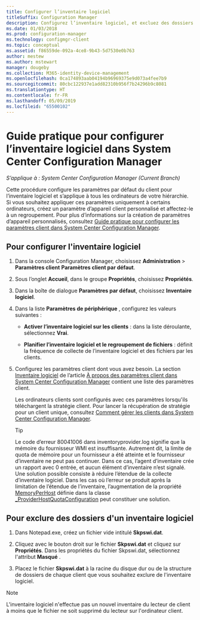 ```yaml
---
title: Configurer l’inventaire logiciel
titleSuffix: Configuration Manager
description: Configurez l’inventaire logiciel, et excluez des dossiers de l’inventaire logiciel dans Configuration Manager.
ms.date: 01/03/2018
ms.prod: configuration-manager
ms.technology: configmgr-client
ms.topic: conceptual
ms.assetid: f86559de-092a-4ce8-9b43-5d7530e0b763
author: mestew
ms.author: mstewart
manager: dougeby
ms.collection: M365-identity-device-management
ms.openlocfilehash: 0ca174893aab04194b96969375e9d073a4fee7b9
ms.sourcegitcommit: 80cbc122937e1add82310b956f7b24296b9c8081
ms.translationtype: HT
ms.contentlocale: fr-FR
ms.lasthandoff: 05/09/2019
ms.locfileid: "65500102"
---
```

# <a name="how-to-configure-software-inventory-in-system-center-configuration-manager"></a>Guide pratique pour configurer l’inventaire logiciel dans System Center Configuration Manager

*S’applique à : System Center Configuration Manager (Current Branch)*

Cette procédure configure les paramètres par défaut du client pour l’inventaire logiciel et s’applique à tous les ordinateurs de votre hiérarchie. Si vous souhaitez appliquer ces paramètres uniquement à certains ordinateurs, créez un paramètre d’appareil client personnalisé et affectez-le à un regroupement. Pour plus d’informations sur la création de paramètres d’appareil personnalisés, consultez [Guide pratique pour configurer les paramètres client dans System Center Configuration Manager](../../../../core/clients/deploy/configure-client-settings.md).   

## <a name="to-configure-software-inventory"></a>Pour configurer l'inventaire logiciel  

1. Dans la console Configuration Manager, choisissez **Administration** > **Paramètres client**  **Paramètres client par défaut**.  

2. Sous l’onglet **Accueil**, dans le groupe **Propriétés**, choisissez **Propriétés**.  

3. Dans la boîte de dialogue **Paramètres par défaut**, choisissez **Inventaire logiciel**.  

4. Dans la liste **Paramètres de périphérique** , configurez les valeurs suivantes :  

   -   **Activer l’inventaire logiciel sur les clients** : dans la liste déroulante, sélectionnez **Vrai**.  

   -   **Planifier l’inventaire logiciel et le regroupement de fichiers** : définit la fréquence de collecte de l’inventaire logiciel et des fichiers par les clients.   

5. Configurez les paramètres client dont vous avez besoin. La section [Inventaire logiciel](../../../../core/clients/deploy/about-client-settings.md#software-inventory) de l’article [À propos des paramètres client dans System Center Configuration Manager](../../../../core/clients/deploy/about-client-settings.md) contient une liste des paramètres client.  

   Les ordinateurs clients sont configurés avec ces paramètres lorsqu'ils téléchargent la stratégie client. Pour lancer la récupération de stratégie pour un client unique, consultez [Comment gérer les clients dans System Center Configuration Manager](../../../../core/clients/manage/manage-clients.md).  

   > [!TIP]
   >   Le code d’erreur 80041006 dans inventoryprovider.log signifie que la mémoire du fournisseur WMI est insuffisante. Autrement dit, la limite de quota de mémoire pour un fournisseur a été atteinte et le fournisseur d’inventaire ne peut pas continuer.
   > Dans ce cas, l’agent d’inventaire crée un rapport avec 0 entrée, et aucun élément d’inventaire n’est signalé. <br/>
   > Une solution possible consiste à réduire l’étendue de la collecte d’inventaire logiciel. Dans les cas où l’erreur se produit après la limitation de l’étendue de l’inventaire, l’augmentation de la propriété [MemoryPerHost](https://blogs.technet.microsoft.com/askperf/2008/09/16/memory-and-handle-quotas-in-the-wmi-provider-service/) définie dans la classe [_ProviderHostQuotaConfiguration](https://msdn.microsoft.com/library/aa394671) peut constituer une solution.

<!--SMS.480648 include WMI Out of memory tip -->


## <a name="to-exclude-folders-from-software-inventory"></a>Pour exclure des dossiers d'un inventaire logiciel  

1.  Dans Notepad.exe, créez un fichier vide intitulé **Skpswi.dat**.  

2.  Cliquez avec le bouton droit sur le fichier **Skpswi.dat** et cliquez sur **Propriétés**. Dans les propriétés du fichier Skpswi.dat, sélectionnez l'attribut **Masqué** .  

3.  Placez le fichier **Skpswi.dat** à la racine du disque dur ou de la structure de dossiers de chaque client que vous souhaitez exclure de l'inventaire logiciel.  

> [!NOTE]  
>  L'inventaire logiciel n'effectue pas un nouvel inventaire du lecteur de client à moins que le fichier ne soit supprimé du lecteur sur l'ordinateur client.
